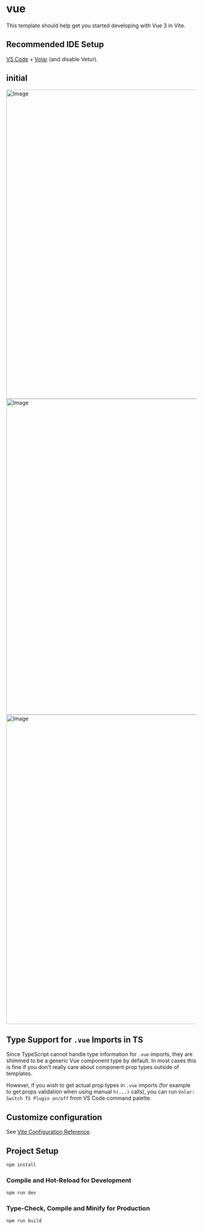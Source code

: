 # vue

This template should help get you started developing with Vue 3 in Vite.

## Recommended IDE Setup

[VS Code](https://code.visualstudio.com/) + [Volar](https://marketplace.visualstudio.com/items?itemName=johnsoncodehk.volar) (and disable Vetur).

## initial
<img width="1457" height="817" alt="Image" src="https://github.com/user-attachments/assets/576ed0e4-f73b-4217-af85-e7655cf98e0e" />

<img width="1466" height="835" alt="Image" src="https://github.com/user-attachments/assets/dda31e21-00ec-4c70-a853-c10f3cbdfd71" />

<img width="1482" height="818" alt="Image" src="https://github.com/user-attachments/assets/ecd4ecd5-ef03-46b4-bddc-05752c72a622" />

## Type Support for `.vue` Imports in TS

Since TypeScript cannot handle type information for `.vue` imports, they are shimmed to be a generic Vue component type by default. In most cases this is fine if you don't really care about component prop types outside of templates.

However, if you wish to get actual prop types in `.vue` imports (for example to get props validation when using manual `h(...)` calls), you can run `Volar: Switch TS Plugin on/off` from VS Code command palette.

## Customize configuration

See [Vite Configuration Reference](https://vitejs.dev/config/).

## Project Setup

```sh
npm install
```

### Compile and Hot-Reload for Development

```sh
npm run dev
```

### Type-Check, Compile and Minify for Production

```sh
npm run build
```
